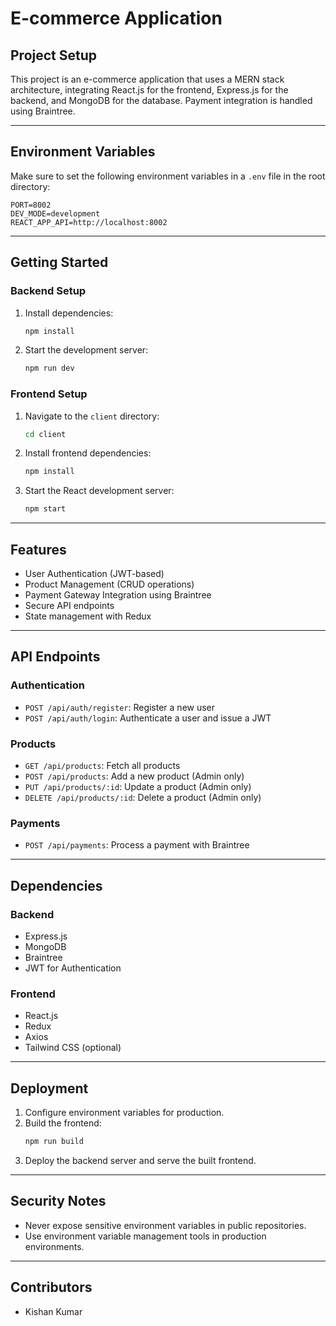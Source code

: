 # E-commerce Application

## Project Setup

This project is an e-commerce application that uses a MERN stack architecture, integrating React.js for the frontend, Express.js for the backend, and MongoDB for the database. Payment integration is handled using Braintree.

---

## Environment Variables

Make sure to set the following environment variables in a `.env` file in the root directory:

```env
PORT=8002
DEV_MODE=development
REACT_APP_API=http://localhost:8002
```

---

## Getting Started

### Backend Setup

1. Install dependencies:
    ```bash
    npm install
    ```

2. Start the development server:
    ```bash
    npm run dev
    ```

### Frontend Setup

1. Navigate to the `client` directory:
    ```bash
    cd client
    ```

2. Install frontend dependencies:
    ```bash
    npm install
    ```

3. Start the React development server:
    ```bash
    npm start
    ```

---

## Features

- User Authentication (JWT-based)
- Product Management (CRUD operations)
- Payment Gateway Integration using Braintree
- Secure API endpoints
- State management with Redux

---

## API Endpoints

### Authentication
- `POST /api/auth/register`: Register a new user
- `POST /api/auth/login`: Authenticate a user and issue a JWT

### Products
- `GET /api/products`: Fetch all products
- `POST /api/products`: Add a new product (Admin only)
- `PUT /api/products/:id`: Update a product (Admin only)
- `DELETE /api/products/:id`: Delete a product (Admin only)

### Payments
- `POST /api/payments`: Process a payment with Braintree

---

## Dependencies

### Backend
- Express.js
- MongoDB
- Braintree
- JWT for Authentication

### Frontend
- React.js
- Redux
- Axios
- Tailwind CSS (optional)

---

## Deployment

1. Configure environment variables for production.
2. Build the frontend:
    ```bash
    npm run build
    ```
3. Deploy the backend server and serve the built frontend.

---

## Security Notes

- Never expose sensitive environment variables in public repositories.
- Use environment variable management tools in production environments.

---

## Contributors
- Kishan Kumar

